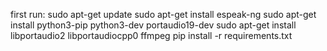 first run:
sudo apt-get update
sudo apt-get install espeak-ng
sudo apt-get install python3-pip python3-dev portaudio19-dev
sudo apt-get install libportaudio2 libportaudiocpp0 ffmpeg
pip install -r requirements.txt